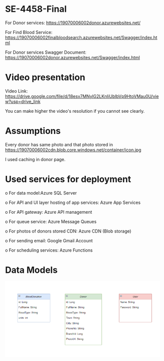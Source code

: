 # SE-4458-Final
For Donor services: https://19070006002donor.azurewebsites.net/

For Find Blood Service: https://19070006002finalbloodsearch.azurewebsites.net/Swagger/index.html

For Donor services Swagger Document: https://19070006002donor.azurewebsites.net/Swagger/index.html

# Video presentation
Video Link: https://drive.google.com/file/d/18esv7MNylG2LKnIiUbIbVp9HtoVMau0U/view?usp=drive_link

You can make higher the video's resolution if you cannot see clearly.

# Assumptions
Every donor has same photo and that photo stored in https://19070006002cdn.blob.core.windows.net/container/icon.jpg

I used caching in donor page.

# Used services for deployment
o For data model:Azure SQL Server

o For API and UI layer hosting of app services: Azure App Services 

o For API gateway: Azure API management 

o For queue service: Azure Message Queues

o For photos of donors stored CDN: Azure CDN (Blob storage)

o For sending email: Google Gmail Account  

o For scheduling services: Azure Functions

# Data Models
![Resim2](https://github.com/ihsanefeuzun/SE-4458-Final/blob/main/diagram.png?raw=true)





